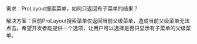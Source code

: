 需求：ProLayout搜索菜单，如何只返回有子菜单的结果？

解决方案：目前ProLayout搜索菜单仅返回当前父级菜单，造成当前父级菜单无法点击。希望开发者能提供一个选项，让用户可以选择是否只显示有子菜单的父级菜单。
